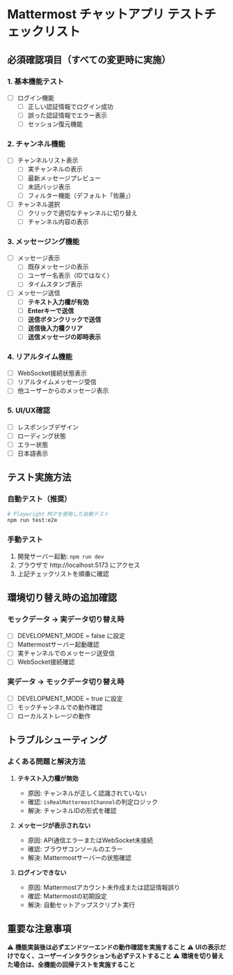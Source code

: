 # Mattermost チャットアプリ テストチェックリスト

## 必須確認項目（すべての変更時に実施）

### 1. 基本機能テスト
- [ ] ログイン機能
  - [ ] 正しい認証情報でログイン成功
  - [ ] 誤った認証情報でエラー表示
  - [ ] セッション復元機能

### 2. チャンネル機能
- [ ] チャンネルリスト表示
  - [ ] 実チャンネルの表示
  - [ ] 最新メッセージプレビュー
  - [ ] 未読バッジ表示
  - [ ] フィルター機能（デフォルト「佐藤」）
- [ ] チャンネル選択
  - [ ] クリックで適切なチャンネルに切り替え
  - [ ] チャンネル内容の表示

### 3. メッセージング機能
- [ ] メッセージ表示
  - [ ] 既存メッセージの表示
  - [ ] ユーザー名表示（IDではなく）
  - [ ] タイムスタンプ表示
- [ ] メッセージ送信
  - [ ] **テキスト入力欄が有効**
  - [ ] **Enterキーで送信**
  - [ ] **送信ボタンクリックで送信**
  - [ ] **送信後入力欄クリア**
  - [ ] **送信メッセージの即時表示**

### 4. リアルタイム機能
- [ ] WebSocket接続状態表示
- [ ] リアルタイムメッセージ受信
- [ ] 他ユーザーからのメッセージ表示

### 5. UI/UX確認
- [ ] レスポンシブデザイン
- [ ] ローディング状態
- [ ] エラー状態
- [ ] 日本語表示

## テスト実施方法

### 自動テスト（推奨）
```bash
# Playwright MCPを使用した自動テスト
npm run test:e2e
```

### 手動テスト
1. 開発サーバー起動: `npm run dev`
2. ブラウザで http://localhost:5173 にアクセス
3. 上記チェックリストを順番に確認

## 環境切り替え時の追加確認

### モックデータ → 実データ切り替え時
- [ ] DEVELOPMENT_MODE = false に設定
- [ ] Mattermostサーバー起動確認
- [ ] 実チャンネルでのメッセージ送受信
- [ ] WebSocket接続確認

### 実データ → モックデータ切り替え時
- [ ] DEVELOPMENT_MODE = true に設定
- [ ] モックチャンネルでの動作確認
- [ ] ローカルストレージの動作

## トラブルシューティング

### よくある問題と解決方法

1. **テキスト入力欄が無効**
   - 原因: チャンネルが正しく認識されていない
   - 確認: `isRealMattermostChannel`の判定ロジック
   - 解決: チャンネルIDの形式を確認

2. **メッセージが表示されない**
   - 原因: API通信エラーまたはWebSocket未接続
   - 確認: ブラウザコンソールのエラー
   - 解決: Mattermostサーバーの状態確認

3. **ログインできない**
   - 原因: Mattermostアカウント未作成または認証情報誤り
   - 確認: Mattermostの初期設定
   - 解決: 自動セットアップスクリプト実行

## 重要な注意事項

⚠️ **機能実装後は必ずエンドツーエンドの動作確認を実施すること**
⚠️ **UIの表示だけでなく、ユーザーインタラクションも必ずテストすること**
⚠️ **環境を切り替えた場合は、全機能の回帰テストを実施すること**